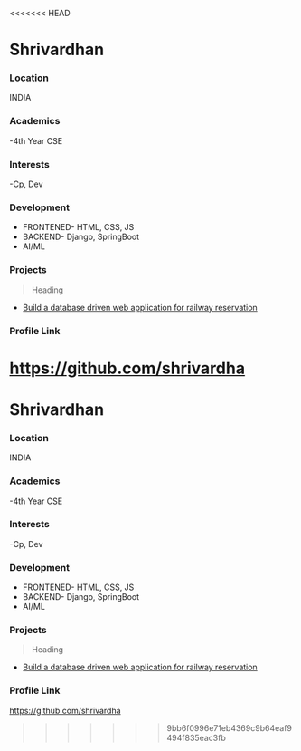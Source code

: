 <<<<<<< HEAD
# Shrivardhan

### Location

INDIA

### Academics
-4th Year CSE

### Interests

-Cp, Dev

### Development

- FRONTENED- HTML, CSS, JS
- BACKEND- Django, SpringBoot
- AI/ML

 
### Projects

> Heading 
- [Build a database driven web application for railway reservation](https://github.com/shrivardha/Railgaadi)
>
### Profile Link
https://github.com/shrivardha
=======
# Shrivardhan

### Location

INDIA

### Academics
-4th Year CSE

### Interests

-Cp, Dev

### Development

- FRONTENED- HTML, CSS, JS
- BACKEND- Django, SpringBoot
- AI/ML

 
### Projects

> Heading 
- [Build a database driven web application for railway reservation](https://github.com/shrivardha/Railgaadi)
>
### Profile Link
https://github.com/shrivardha
>>>>>>> 9bb6f0996e71eb4369c9b64eaf9494f835eac3fb
